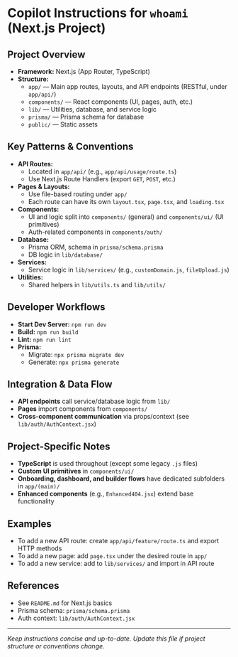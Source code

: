 # Copilot Instructions for `whoami` (Next.js Project)

## Project Overview
- **Framework:** Next.js (App Router, TypeScript)
- **Structure:**
  - `app/` — Main app routes, layouts, and API endpoints (RESTful, under `app/api/`)
  - `components/` — React components (UI, pages, auth, etc.)
  - `lib/` — Utilities, database, and service logic
  - `prisma/` — Prisma schema for database
  - `public/` — Static assets

## Key Patterns & Conventions
- **API Routes:**
  - Located in `app/api/` (e.g., `app/api/usage/route.ts`)
  - Use Next.js Route Handlers (export `GET`, `POST`, etc.)
- **Pages & Layouts:**
  - Use file-based routing under `app/`
  - Each route can have its own `layout.tsx`, `page.tsx`, and `loading.tsx`
- **Components:**
  - UI and logic split into `components/` (general) and `components/ui/` (UI primitives)
  - Auth-related components in `components/auth/`
- **Database:**
  - Prisma ORM, schema in `prisma/schema.prisma`
  - DB logic in `lib/database/`
- **Services:**
  - Service logic in `lib/services/` (e.g., `customDomain.js`, `fileUpload.js`)
- **Utilities:**
  - Shared helpers in `lib/utils.ts` and `lib/utils/`

## Developer Workflows
- **Start Dev Server:** `npm run dev`
- **Build:** `npm run build`
- **Lint:** `npm run lint`
- **Prisma:**
  - Migrate: `npx prisma migrate dev`
  - Generate: `npx prisma generate`

## Integration & Data Flow
- **API endpoints** call service/database logic from `lib/`
- **Pages** import components from `components/`
- **Cross-component communication** via props/context (see `lib/auth/AuthContext.jsx`)

## Project-Specific Notes
- **TypeScript** is used throughout (except some legacy `.js` files)
- **Custom UI primitives** in `components/ui/`
- **Onboarding, dashboard, and builder flows** have dedicated subfolders in `app/(main)/`
- **Enhanced components** (e.g., `Enhanced404.jsx`) extend base functionality

## Examples
- To add a new API route: create `app/api/feature/route.ts` and export HTTP methods
- To add a new page: add `page.tsx` under the desired route in `app/`
- To add a new service: add to `lib/services/` and import in API route

## References
- See `README.md` for Next.js basics
- Prisma schema: `prisma/schema.prisma`
- Auth context: `lib/auth/AuthContext.jsx`

---
_Keep instructions concise and up-to-date. Update this file if project structure or conventions change._
